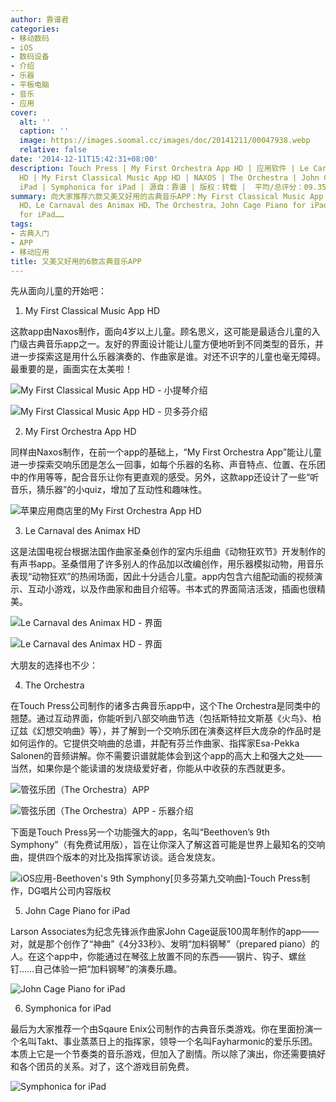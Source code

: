 ```yaml
---
author: 靠谱君
categories:
- 移动数码
- iOS
- 数码设备
- 介绍
- 乐器
- 平板电脑
- 音乐
- 应用
cover:
  alt: ''
  caption: ''
  image: https://images.soomal.cc/images/doc/20141211/00047938.webp
  relative: false
date: '2014-12-11T15:42:31+08:00'
description: Touch Press | My First Orchestra App HD | 应用软件 | Le Carnaval des Animax
  HD | My First Classical Music App HD | NAXOS | The Orchestra | John Cage Piano for
  iPad | Symphonica for iPad | 源自：靠谱 | 版权：转载 |  平均/总评分：09.35/187
summary: 向大家推荐六款又美又好用的古典音乐APP：My First Classical Music App HD、My First Orchestra App
  HD、Le Carnaval des Animax HD、The Orchestra、John Cage Piano for iPad以及Symphonica
  for iPad……
tags:
- 古典入门
- APP
- 移动应用
title: 又美又好用的6款古典音乐APP
---
```


先从面向儿童的开始吧：

1. My First Classical Music App HD

这款app由Naxos制作，面向4岁以上儿童。顾名思义，这可能是最适合儿童的入门级古典音乐app之一。友好的界面设计能让儿童方便地听到不同类型的音乐，并进一步探索这是用什么乐器演奏的、作曲家是谁。对还不识字的儿童也毫无障碍。最重要的是，画面实在太美啦！

![My First Classical Music App HD - 小提琴介绍](https://images.soomal.cc/images/doc/20141211/00047933.webp)




![My First Classical Music App HD - 贝多芬介绍](https://images.soomal.cc/images/doc/20141211/00047934.webp)





2. My First Orchestra App HD

同样由Naxos制作，在前一个app的基础上，“My First Orchestra App”能让儿童进一步探索交响乐团是怎么一回事，如每个乐器的名称、声音特点、位置、在乐团中的作用等等，配合音乐让你有更直观的感受。另外，这款app还设计了一些“听音乐，猜乐器”的小quiz，增加了互动性和趣味性。

![苹果应用商店里的My First Orchestra App HD](https://images.soomal.cc/images/doc/20141211/00047935.webp)





3. Le Carnaval des Animax HD

这是法国电视台根据法国作曲家圣桑创作的室内乐组曲《动物狂欢节》开发制作的有声书app。圣桑借用了许多别人的作品加以改编创作，用乐器模拟动物，用音乐表现“动物狂欢”的热闹场面，因此十分适合儿童。app内包含六组配动画的视频演示、互动小游戏，以及作曲家和曲目介绍等。书本式的界面简洁活泼，插画也很精美。

![Le Carnaval des Animax HD - 界面](https://images.soomal.cc/images/doc/20141211/00047936.webp)




![Le Carnaval des Animax HD - 界面](https://images.soomal.cc/images/doc/20141211/00047937.webp)





大朋友的选择也不少：

4. The Orchestra

在Touch Press公司制作的诸多古典音乐app中，这个The Orchestra是同类中的翘楚。通过互动界面，你能听到八部交响曲节选（包括斯特拉文斯基《火鸟》、柏辽兹《幻想交响曲》等），并了解到一个交响乐团在演奏这样巨大庞杂的作品时是如何运作的。它提供交响曲的总谱，并配有芬兰作曲家、指挥家Esa-Pekka Salonen的音频讲解。你不需要识谱就能体会到这个app的高大上和强大之处――当然，如果你是个能读谱的发烧级爱好者，你能从中收获的东西就更多。

![管弦乐团（The Orchestra）APP](https://images.soomal.cc/images/doc/20130917/00035711.webp)




![管弦乐团（The Orchestra）APP - 乐器介绍](https://images.soomal.cc/images/doc/20141211/00047938.webp)





下面是Touch Press另一个功能强大的app，名叫“Beethoven’s 9th Symphony”（有免费试用版），旨在让你深入了解这首可能是世界上最知名的交响曲，提供四个版本的对比及指挥家访谈。适合发烧友。

![iOS应用-Beethoven's 9th Symphony[贝多芬第九交响曲]-Touch Press制作，DG唱片公司内容版权](https://images.soomal.cc/images/doc/20130528/00031436.webp)





5. John Cage Piano for iPad

Larson Associates为纪念先锋派作曲家John Cage诞辰100周年制作的app――对，就是那个创作了“神曲”《4分33秒》、发明“加料钢琴”（prepared piano）的人。在这个app中，你能通过在琴弦上放置不同的东西――钢片、钩子、螺丝钉……自己体验一把“加料钢琴”的演奏乐趣。

![John Cage Piano for iPad](https://images.soomal.cc/images/doc/20141211/00047939.webp)





6. Symphonica for iPad

最后为大家推荐一个由Sqaure Enix公司制作的古典音乐类游戏。你在里面扮演一个名叫Takt、事业蒸蒸日上的指挥家，领导一个名叫Fayharmonic的爱乐乐团。本质上它是一个节奏类的音乐游戏，但加入了剧情。所以除了演出，你还需要搞好和各个团员的关系。对了，这个游戏目前免费。

![Symphonica for iPad](https://images.soomal.cc/images/doc/20141211/00047940.webp)